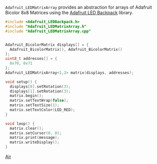 `Adafruit_LEDMatrixArray` provides an abstraction for arrays of Adafruit Bicolor 8x8 Matrices using the [Adafruit LED Backpack](https://github.com/adafruit/Adafruit_LED_Backpack) library.

```c++
#include <Adafruit_LEDBackpack.h>
#include "Adafruit_LEDMatrixArray.h"
#include "Adafruit_LEDMatrixArray.cpp"


Adafruit_BicolorMatrix displays[] = {
  Adafruit_BicolorMatrix(), Adafruit_BicolorMatrix()
};
uint8_t addresses[] = {
  0x70, 0x71
};
Adafruit_LEDMatrixArray<1,2> matrix(displays, addresses);

void setup() {
  displays[0].setRotation(3);
  displays[1].setRotation(3);
  matrix.begin();
  matrix.setTextWrap(false);
  matrix.setTextSize(1);
  matrix.setTextColor(LED_RED);
}

void loop() {
  matrix.clear();
  matrix.setCursor(0, 0);
  matrix.print(message);
  matrix.writeDisplay();
}

```

[Air](air.jpg)
